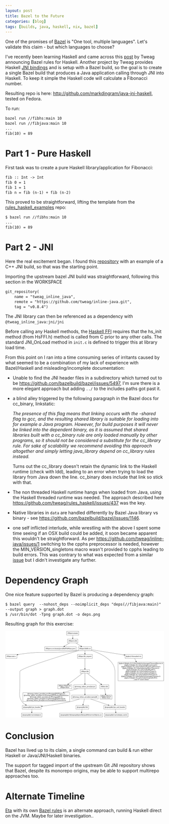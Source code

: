 ```yaml
---
layout: post
title: Bazel to the Future
categories: [blog]
tags: [builds, java, haskell, nix, bazel]
---
```


One of the promises of [Bazel](https://bazel.build/) is "One tool, multiple languages". Let's validate this claim - but which languages to choose? 

I've recently been learning Haskell and came across this [post](https://www.tweag.io/posts/2018-02-28-bazel-haskell.html) by Tweag announcing Bazel rules for Haskell. Another project by Tweag provides Haskell [JNI bindings](https://github.com/tweag/inline-java/tree/master/jni) and is setup with a Bazel build, so the goal is to create a single Bazel build that produces a Java application calling through JNI into Haskell. To keep it simple the Haskell code will calculate a Fibonacci number.

Resulting repo is here: <http://github.com/markdingram/java-jni-haskell>, tested on Fedora.

To run:

````
bazel run //fibhs:main 10
bazel run //fibjava:main 10
...
fib(10) = 89
````


Part 1 - Pure Haskell
=====================

First task was to create a pure Haskell library/application for Fibonacci:

````
fib :: Int -> Int
fib 0 = 1
fib 1 = 1
fib n = fib (n-1) + fib (n-2)
````

This proved to be straightforward, lifting the template from the [rules_haskell_examples](https://github.com/tweag/rules_haskell_examples) repo: 
````
$ bazel run //fibhs:main 10 
...
fib(10) = 89
````

Part 2 - JNI
============

Here the real excitement began. I found this [repository](https://github.com/mhlopko/bazel-jni-example) with an example of a C++ JNI build, so that was the starting point. 

Importing the upstream bazel JNI build was straightforward, following this section in the WORKSPACE

````
git_repository(
    name = "tweag_inline_java",
    remote = "https://github.com/tweag/inline-java.git",
    tag = "v0.8.4")
````

The JNI library can then be referenced as a dependency with `@tweag_inline_java:jni/jni`


Before calling any Haskell methods, the [Haskell FFI](https://downloads.haskell.org/~ghc/8.2.2/docs/html/users_guide/ffi-chap.html#making-a-haskell-library-that-can-be-called-from-foreign-code) requires that the hs_init method (from HsFFI.h) method is called from C prior to any other calls. The standard JNI_OnLoad method in `init.c` is defined to trigger this at library load time.


From this point on I ran into a time consuming series of irritants caused by what seemed to be a combination of my lack of experience with Bazel/Haskell and misleading/incomplete documentation:

* Unable to find the JNI header files in a subdirectory which turned out to be <https://github.com/bazelbuild/bazel/issues/5497>, I'm sure there is a more elegant approach but adding `../` to the includes paths got past it.


* a blind alley triggered by the following paragraph in the Bazel docs for cc_binary, linkstatic:

  _The presence of this flag means that linking occurs with the -shared flag to gcc, and the resulting shared library is suitable for loading into for example a Java program. However, for build purposes it will never be linked into the dependent binary, as it is assumed that shared libraries built with a cc_binary rule are only loaded manually by other programs, so it should not be considered a substitute for the cc_library rule. For sake of scalability we recommend avoiding this approach altogether and simply letting java_library depend on cc_library rules instead._

  Turns out the cc_library doesn't retain the dynamic link to the Haskell runtime (check with ldd), leading to an error when trying to load the library from Java down the line. cc_binary does include that link so stick with that. 

* The non threaded Haskell runtime hangs when loaded from Java, using the Haskell threaded runtime was needed. The approach described here <https://github.com/tweag/rules_haskell/issues/437> was the key.

* Native libraries in `data` are handled differently by Bazel Java library vs binary - see <https://github.com/bazelbuild/bazel/issues/1146>. 

* one self inflicted interlude, while wrestling with the above I spent some time seeing if an OSX build could be added, it soon became apparent this wouldn't be straightforward. As per https://github.com/tweag/inline-java/issues/1 switching to the cpphs preprocessor is needed, however the MIN_VERSION_singletons macro wasn't provided to cpphs leading to build errors. This was contrary to what was expected from a similar [issue](https://github.com/glaebhoerl/type-eq/issues/3) but I didn't investigate any further.

Dependency Graph
================

One nice feature supported by Bazel is producing a dependency graph:

````
$ bazel query  --nohost_deps --noimplicit_deps "deps(//fibjava:main)" --output graph > graph.dot
$ /usr/bin/dot -Tpng graph.dot -o deps.png
````

Resulting graph for this exercise:

![Deps](/assets/deps.png)
  

Conclusion
==========

Bazel has lived up to its claim, a single command can build & run either Haskell or Java/JNI/Haskell binaries.

The support for tagged import of the upstream Git JNI repository shows that Bazel, despite its monorepo origins, may be able to support multirepo approaches too.


Alternate Timeline
==================

[Eta](https://eta-lang.org) with its own [Bazel rules](https://github.com/jin/rules_eta) is an alternate approach, running Haskell direct on the JVM. Maybe for later investigation..
